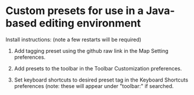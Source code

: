 # Custom presets for use in a Java-based editing environment

Install instructions: (note a few restarts will be required)

1. Add tagging preset using the github raw link in the Map Setting preferences.
 
2. Add presets to the toolbar in the Toolbar Customization preferences.

3. Set keyboard shortcuts to desired preset tag in the Keyboard Shortcuts preferences (note: these will appear under "toolbar:" if searched. 
